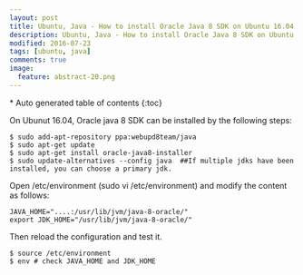 ```yaml
---
layout: post
title: Ubuntu, Java - How to install Oracle Java 8 SDK on Ubuntu 16.04
description: Ubuntu, Java - How to install Oracle Java 8 SDK on Ubuntu 16.04
modified: 2016-07-23
tags: [ubuntu, java]
comments: true
image:
  feature: abstract-20.png
---
```


<section id="table-of-contents" class="toc">
<div id="drawer" markdown="1">
*  Auto generated table of contents
{:toc}
</div>
</section><!-- /#table-of-contents -->

On Ubunut 16.04, Oracle java 8 SDK can be installed by the following steps:

```
$ sudo add-apt-repository ppa:webupd8team/java
$ sudo apt-get update
$ sudo apt-get install oracle-java8-installer
$ sudo update-alternatives --config java  ##If multiple jdks have been installed, you can choose a primary jdk.  
```

Open /etc/environment (sudo vi /etc/environment) and modify the content as follows:

```
JAVA_HOME="....:/usr/lib/jvm/java-8-oracle/" 
export JDK_HOME="/usr/lib/jvm/java-8-oracle/"
```

Then reload the configuration and test it. 

```
$ source /etc/environment
$ env # check JAVA_HOME and JDK_HOME
```
